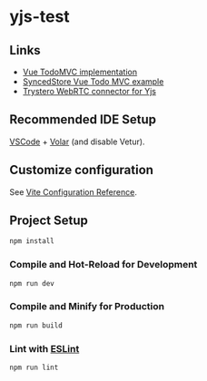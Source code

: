 # yjs-test

## Links

- [Vue TodoMVC implementation](https://vuejs.org/examples/#todomvc)
- [SyncedStore Vue Todo MVC example](https://github.com/YousefED/SyncedStore/blob/main/examples/todo-vue)
- [Trystero WebRTC connector for Yjs](https://github.com/WinstonFassett/y-trystero)

## Recommended IDE Setup

[VSCode](https://code.visualstudio.com/) + [Volar](https://marketplace.visualstudio.com/items?itemName=Vue.volar) (and disable Vetur).

## Customize configuration

See [Vite Configuration Reference](https://vitejs.dev/config/).

## Project Setup

```sh
npm install
```

### Compile and Hot-Reload for Development

```sh
npm run dev
```

### Compile and Minify for Production

```sh
npm run build
```

### Lint with [ESLint](https://eslint.org/)

```sh
npm run lint
```
